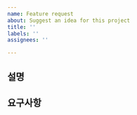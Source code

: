 ```yaml
---
name: Feature request
about: Suggest an idea for this project
title: ''
labels: ''
assignees: ''

---
```


## 설명

## 요구사항
